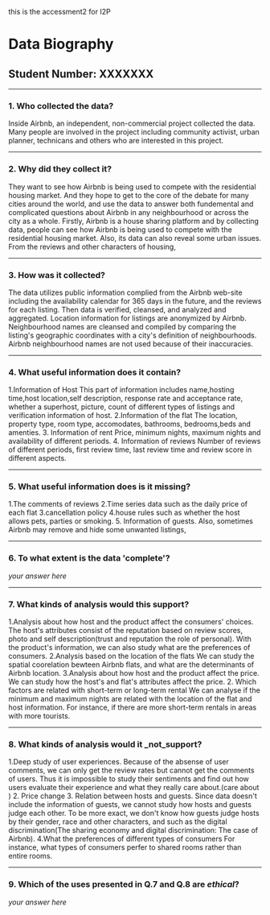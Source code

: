 this is the accessment2 for I2P
# Data Biography

## Student Number: XXXXXXX

---

### 1. Who collected the data?

Inside Airbnb, an independent, non-commercial project collected the data. Many people are involved in the project including community activist, urban planner, technicans and others who are interested in this project.

---

### 2. Why did they collect it?

They want to see how Airbnb is being used to compete with the residential housing market. And they hope to get to the core of the debate for many cities around the world, and use the data to answer both fundemental and complicated questions about Airbnb in any neighbourhood or across the city as a whole.
Firstly, Airbnb is a house sharing platform and by collecting data, people can see how Airbnb is being used to compete with the residential housing market.
Also, its data can also reveal some urban issues. From the reviews and other characters of housing, 

---

### 3. How was it collected?

The data utilizes public information complied from the Airbnb web-site including the availability calendar for 365 days in the future, and the reviews for each listing.
Then data is verified, cleansed, and analyzed and aggregated. 
Location information for listings are anonymized by Airbnb. 
Neighbourhood names are cleansed and compiled by comparing the listing's geographic coordinates with a city's definition of neighbourhoods. Airbnb neighbourhood names are not used because of their inaccuracies.

---

### 4. What useful information does it contain?

1.Information of Host
This part of information includes name,hosting time,host location,self description, response rate and acceptance rate, whether a superhost, picture, count of different types of listings and verification information of host. 
2.Information of the flat
The location, property type, room type, accomodates, bathrooms, bedrooms,beds and amenties.
3. Information of rent
Price, minimum nights, maximum nights and availability of different periods.
4. Information of reviews
Number of reviews of different periods, first review time, last review time and review score in different aspects.


---

### 5. What useful information does is it missing?

1.The comments of reviews
2.Time series data such as the daily price of each flat
3.cancellation policy
4.house rules such as whether the host allows pets, parties or smoking.
5. Information of guests.
Also, sometimes Airbnb may remove and hide some unwanted listings, 

---

### 6. To what extent is the data 'complete'?

_your answer here_

---

### 7. What kinds of analysis would this support?

1.Analysis about how host and the product affect the consumers' choices. 
The host's attributes consist of the reputation based on review scores, photo and self description(trust and reputation the role of personal). 
With the product's information, we can also study what are the preferences of consumers.
2.Analysis based on the location of the flats
We can study the spatial coorelation bewteen Airbnb flats, and what are the determinants of Airbnb location.
3.Analysis about how host and the product affect the price.
We can study how the host's and flat's attributes affect the price.
2. Which factors are related with short-term or long-term rental
We can analyse if the minimum and maximum nights are related with the location of the flat and host information. For instance, if there are more short-term rentals in areas with more tourists.

---

### 8. What kinds of analysis would it _not_support?

1.Deep study of user experiences. Because of the absense of user comments, we can only get the review rates but cannot get the comments of users. Thus it is impossible to study their sentiments and find out how users evaluate their experience and what they really care about.(care about )
2. Price change
3. Relation between hosts and guests.
Since data doesn't include the information of guests, we cannot study how hosts and guests judge each other. To be more exact, we don't know how guests judge hosts by their gender, race and other characters, and  such as the digital discrimination(The sharing economy and digital discrimination: The case of Airbnb).
4.What the preferences of different types of consumers
For instance, what types of consumers perfer to shared rooms rather than entire rooms.

---

### 9. Which of the uses presented in Q.7 and Q.8 are _ethical_?

_your answer here_



